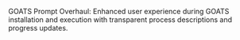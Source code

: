 GOATS Prompt Overhaul: Enhanced user experience during GOATS installation and execution with transparent process descriptions and progress updates.